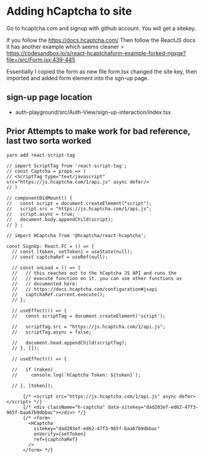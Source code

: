 # Adding hCaptcha to site

Go to hcaptcha.com and signup with github account. You will get a sitekey. 

If you follow the https://docs.hcaptcha.com/ Then follow the ReactJS docs it has another example which seems cleaner > https://codesandbox.io/s/react-hcaptchaform-example-forked-ngxge?file=/src/Form.jsx:439-445

Essentially I copied the form as new file form.tsx changed the site key, then imported and added form element into the sgn-up page.

## sign-up page location
- auth-playground/src/Auth-View/sign-up-interaction/index.tsx


## Prior Attempts to make work for bad reference, last two sorta worked

```yarn add react-script-tag```

```At Head
// import ScriptTag from 'react-script-tag';
// const Captcha = props => (
// <ScriptTag type="text/javascript" src="https://js.hcaptcha.com/1/api.js" async defer/>
// )

// componentDidMount() {
//   const script = document.createElement("script");
//   script.src = "https://js.hcaptcha.com/1/api.js";
//   script.async = true;
//   document.body.appendChild(script);  
// } ;

// import HCaptcha from '@hcaptcha/react-hcaptcha';
```

```Inside: const SignUp: React.FC = () => {
const SignUp: React.FC = () => {
  // const [token, setToken] = useState(null);
  // const captchaRef = useRef(null);

  // const onLoad = () => {
  //   // this reaches out to the hCaptcha JS API and runs the
  //   // execute function on it. you can use other functions as
  //   // documented here:
  //   // https://docs.hcaptcha.com/configuration#jsapi
  //   captchaRef.current.execute();
  // };
```  

```Inside: const SignUp: React.FC = () => {
  // useEffect(() => {
  //   const scriptTag = document.createElement('script');

  //   scriptTag.src = "https://js.hcaptcha.com/1/api.js";
  //   scriptTag.async = false;

  //   document.head.appendChild(scriptTag);
  // }, []);  

  // useEffect(() => {

  //   if (token)
  //     console.log(`hCaptcha Token: ${token}`);

  // }, [token]);
```

```Inside: Div Form Form
      {/* <script src="https://js.hcaptcha.com/1/api.js" async defer></script> */}
      {/* <div className="h-captcha" data-sitekey="dad203ef-ed62-47f3-965f-baa67b9dbbac"></div> */}
      {/* <form>
        <HCaptcha
          sitekey="dad203ef-ed62-47f3-965f-baa67b9dbbac"
          onVerify={setToken}
          ref={captchaRef}
        />
      </form> */}
```      